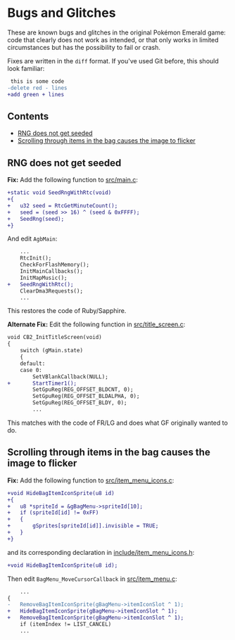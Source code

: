 
# Bugs and Glitches

These are known bugs and glitches in the original Pokémon Emerald game: code that clearly does not work as intended, or that only works in limited circumstances but has the possibility to fail or crash.

Fixes are written in the `diff` format. If you've used Git before, this should look familiar:

```diff
 this is some code
-delete red - lines
+add green + lines
```

## Contents

- [RNG does not get seeded](#rng-does-not-get-seeded)
- [Scrolling through items in the bag causes the image to flicker](#scrolling-through-items-in-the-bag-causes-the-image-to-flicker)


## RNG does not get seeded

**Fix:** Add the following function to [src/main.c](https://github.com/pret/pokeemerald/blob/master/src/main.c):
```diff
+static void SeedRngWithRtc(void)
+{
+	u32 seed = RtcGetMinuteCount();
+	seed = (seed >> 16) ^ (seed & 0xFFFF);
+	SeedRng(seed);
+}
```

And edit `AgbMain`:

```diff
	...
	RtcInit();
	CheckForFlashMemory();
	InitMainCallbacks();
	InitMapMusic();
+	SeedRngWithRtc();
	ClearDma3Requests();
	...
```

This restores the code of Ruby/Sapphire.

**Alternate Fix:** Edit the following function in [src/title_screen.c](https://github.com/pret/pokeemerald/blob/master/src/title_screen.c):

```diff
void CB2_InitTitleScreen(void)
{
	switch (gMain.state)
	{
	default:
	case 0:
		SetVBlankCallback(NULL);
+		StartTimer1();
		SetGpuReg(REG_OFFSET_BLDCNT, 0);
		SetGpuReg(REG_OFFSET_BLDALPHA, 0);
		SetGpuReg(REG_OFFSET_BLDY, 0);
		...
```
This matches with the code of FR/LG and does what GF originally wanted to do.

## Scrolling through items in the bag causes the image to flicker

**Fix:** Add the following function to [src/item_menu_icons.c](https://github.com/pret/pokeemerald/blob/master/src/item_menu_icons.c):
```diff
+void HideBagItemIconSprite(u8 id)
+{
+	u8 *spriteId = &gBagMenu->spriteId[10];
+	if (spriteId[id] != 0xFF)
+	{
+		gSprites[spriteId[id]].invisible = TRUE;
+	}
+}

```

and its corresponding declaration in [include/item_menu_icons.h](https://github.com/pret/pokeemerald/blob/master/include/item_menu_icons.h):

```diff
+void HideBagItemIconSprite(u8 id);

```

Then edit `BagMenu_MoveCursorCallback` in [src/item_menu.c](https://github.com/pret/pokeemerald/blob/master/src/item_menu.c):

```diff
	...
{
-	RemoveBagItemIconSprite(gBagMenu->itemIconSlot ^ 1);
+	HideBagItemIconSprite(gBagMenu->itemIconSlot ^ 1);
+	RemoveBagItemIconSprite(gBagMenu->itemIconSlot ^ 1);
	if (itemIndex != LIST_CANCEL)
	...
```
